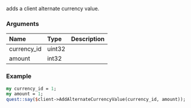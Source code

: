 adds a client alternate currency value.
### Arguments
**Name**|**Type**|**Description**
:---|:---|:---
currency_id|uint32|
amount|int32|
### Example

```perl
my currency_id = 1;
my amount = 1;
quest::say($client->AddAlternateCurrencyValue(currency_id, amount));
```
